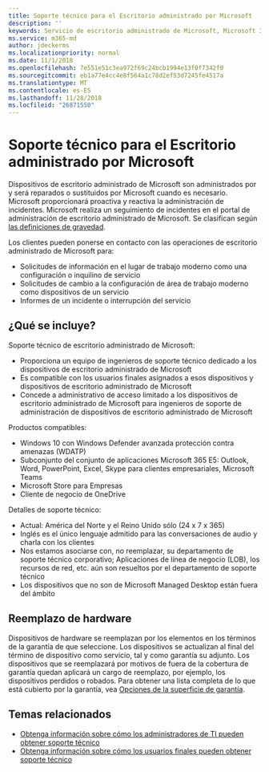 ```yaml
---
title: Soporte técnico para el Escritorio administrado por Microsoft
description: ''
keywords: Servicio de escritorio administrado de Microsoft, Microsoft 365, documentación
ms.service: m365-md
author: jdeckerms
ms.localizationpriority: normal
ms.date: 11/1/2018
ms.openlocfilehash: 7e551e51c3ea972f69c24bcb1994e13f0f7342f0
ms.sourcegitcommit: eb1a77e4cc4e8f564a1c78d2ef53d7245fe4517a
ms.translationtype: MT
ms.contentlocale: es-ES
ms.lasthandoff: 11/28/2018
ms.locfileid: "26871550"
---
```

# <a name="support-for-microsoft-managed-desktop"></a>Soporte técnico para el Escritorio administrado por Microsoft

Dispositivos de escritorio administrado de Microsoft son administrados por y será reparados o sustituidos por Microsoft cuando es necesario. Microsoft proporcionará proactiva y reactiva la administración de incidentes. Microsoft realiza un seguimiento de incidentes en el portal de administración de escritorio administrado de Microsoft. Se clasifican según [las definiciones de gravedad](#severity-definitions). 

Los clientes pueden ponerse en contacto con las operaciones de escritorio administrado de Microsoft para:
- Solicitudes de información en el lugar de trabajo moderno como una configuración o inquilino de servicio
- Solicitudes de cambio a la configuración de área de trabajo moderno como dispositivos de un servicio
- Informes de un incidente o interrupción del servicio

## <a name="whats-included"></a>¿Qué se incluye?

Soporte técnico de escritorio administrado de Microsoft:

- Proporciona un equipo de ingenieros de soporte técnico dedicado a los dispositivos de escritorio administrado de Microsoft
- Es compatible con los usuarios finales asignados a esos dispositivos y dispositivos de escritorio administrado de Microsoft
- Concede a administrativo de acceso limitado a los dispositivos de escritorio administrado de Microsoft para ingenieros de soporte de administración de dispositivos de escritorio administrado de Microsoft 

Productos compatibles:

- Windows 10 con Windows Defender avanzada protección contra amenazas (WDATP) 
- Subconjunto del conjunto de aplicaciones Microsoft 365 E5: Outlook, Word, PowerPoint, Excel, Skype para clientes empresariales, Microsoft Teams 
- Microsoft Store para Empresas 
- Cliente de negocio de OneDrive 

Detalles de soporte técnico:

- Actual: América del Norte y el Reino Unido sólo (24 x 7 x 365) 
- Inglés es el único lenguaje admitido para las conversaciones de audio y charla con los clientes 
- Nos estamos asociarse con, no reemplazar, su departamento de soporte técnico corporativo; Aplicaciones de línea de negocio (LOB), los recursos de red, etc. aún son resueltos por el departamento de soporte técnico 
- Los dispositivos que no son de Microsoft Managed Desktop están fuera del ámbito 

## <a name="hardware-replacement"></a>Reemplazo de hardware

Dispositivos de hardware se reemplazan por los elementos en los términos de la garantía de que seleccione. Los dispositivos se actualizan al final del término de dispositivo como servicio, tal y como garantía su adjunto. Los dispositivos que se reemplazará por motivos de fuera de la cobertura de garantía quedan aplicará un cargo de reemplazo, por ejemplo, los dispositivos perdidos o robados. Para obtener una lista completa de lo que está cubierto por la garantía, vea [Opciones de la superficie de garantía](https://support.microsoft.com/help/4036296/surface-surface-standard-warranty).


## <a name="related-topics"></a>Temas relacionados

- [Obtenga información sobre cómo los administradores de TI pueden obtener soporte técnico](../working-with-managed-desktop/admin-support.md)
- [Obtenga información sobre cómo los usuarios finales pueden obtener soporte técnico](../working-with-managed-desktop/end-user-support.md)